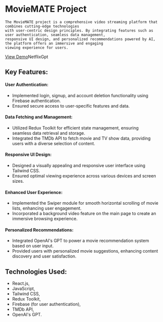 # MovieMATE Project
    The MovieMATE project is a comprehensive video streaming platform that combines cutting-edge technologies
    with user-centric design principles. By integrating features such as user authentication, seamless data management,
    responsive UI design, and personalized recommendations powered by AI, the platform offers an immersive and engaging
    viewing experience for users.

[View Demo](https://shravan-moviemate.netlify.app/)NetflixGpt

## Key Features:
  #### User Authentication:
   - Implemented login, signup, and account deletion functionality using Firebase authentication.
   - Ensured secure access to user-specific features and data.

  #### Data Fetching and Management:  
- Utilized Redux Toolkit for efficient state management, ensuring seamless data retrieval and storage.
- Integrated the TMDb API to fetch movie and TV show data, providing users with a diverse selection of content.

####  Responsive UI Design:
- Designed a visually appealing and responsive user interface using Tailwind CSS.
- Ensured optimal viewing experience across various devices and screen sizes.

#### Enhanced User Experience:
- Implemented the Swiper module for smooth horizontal scrolling of movie lists, enhancing user engagement.
- Incorporated a background video feature on the main page to create an immersive browsing experience.

 #### Personalized Recommendations:
- Integrated OpenAI's GPT to power a movie recommendation system based on user input.
- Provided users with personalized movie suggestions, enhancing content discovery and user satisfaction.

## Technologies Used:
- React.js, 
- JavaScript,
- Tailwind CSS,
- Redux Toolkit,
- Firebase (for user authentication),
- TMDb API,
- OpenAI's GPT.
